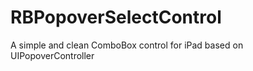 RBPopoverSelectControl
======================

A simple and clean ComboBox control for iPad based on UIPopoverController
